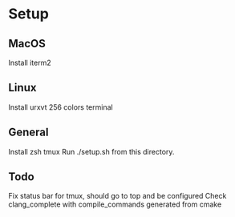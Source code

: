 # Setup

## MacOS
Install iterm2

## Linux
Install urxvt 256 colors terminal

## General
Install zsh tmux
Run ./setup.sh from this directory.

## Todo
Fix status bar for tmux, should go to top and be configured
Check clang_complete with compile_commands generated from cmake
